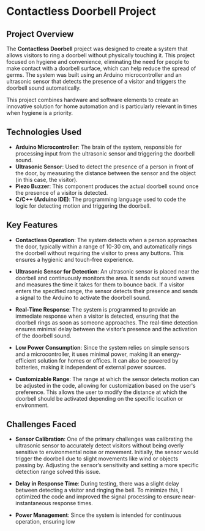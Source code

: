 # Contactless Doorbell Project

## Project Overview

The **Contactless Doorbell** project was designed to create a system that allows visitors to ring a doorbell without physically touching it. This project focused on hygiene and convenience, eliminating the need for people to make contact with a doorbell surface, which can help reduce the spread of germs. The system was built using an Arduino microcontroller and an ultrasonic sensor that detects the presence of a visitor and triggers the doorbell sound automatically.

This project combines hardware and software elements to create an innovative solution for home automation and is particularly relevant in times when hygiene is a priority.

## Technologies Used

- **Arduino Microcontroller**: The brain of the system, responsible for processing input from the ultrasonic sensor and triggering the doorbell sound.
- **Ultrasonic Sensor**: Used to detect the presence of a person in front of the door, by measuring the distance between the sensor and the object (in this case, the visitor).
- **Piezo Buzzer**: This component produces the actual doorbell sound once the presence of a visitor is detected.
- **C/C++ (Arduino IDE)**: The programming language used to code the logic for detecting motion and triggering the doorbell.

## Key Features

- **Contactless Operation**: The system detects when a person approaches the door, typically within a range of 10-30 cm, and automatically rings the doorbell without requiring the visitor to press any buttons. This ensures a hygienic and touch-free experience.

- **Ultrasonic Sensor for Detection**: An ultrasonic sensor is placed near the doorbell and continuously monitors the area. It sends out sound waves and measures the time it takes for them to bounce back. If a visitor enters the specified range, the sensor detects their presence and sends a signal to the Arduino to activate the doorbell sound.

- **Real-Time Response**: The system is programmed to provide an immediate response when a visitor is detected, ensuring that the doorbell rings as soon as someone approaches. The real-time detection ensures minimal delay between the visitor’s presence and the activation of the doorbell sound.

- **Low Power Consumption**: Since the system relies on simple sensors and a microcontroller, it uses minimal power, making it an energy-efficient solution for homes or offices. It can also be powered by batteries, making it independent of external power sources.

- **Customizable Range**: The range at which the sensor detects motion can be adjusted in the code, allowing for customization based on the user's preference. This allows the user to modify the distance at which the doorbell should be activated depending on the specific location or environment.

## Challenges Faced

- **Sensor Calibration**: One of the primary challenges was calibrating the ultrasonic sensor to accurately detect visitors without being overly sensitive to environmental noise or movement. Initially, the sensor would trigger the doorbell due to slight movements like wind or objects passing by. Adjusting the sensor’s sensitivity and setting a more specific detection range solved this issue.

- **Delay in Response Time**: During testing, there was a slight delay between detecting a visitor and ringing the bell. To minimize this, I optimized the code and improved the signal processing to ensure near-instantaneous response times.

- **Power Management**: Since the system is intended for continuous operation, ensuring low
